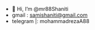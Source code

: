 - 👋 Hi, I’m @mr88Shaniti
- gmail : samishaniti@gmail.com
- telegram |: mohammadrezaA88

<!---
mr88Shaniti/mr88Shaniti is a ✨ special ✨ repository because its `README.md` (this file) appears on your GitHub profile.
You can click the Preview link to take a look at your changes.
--->
